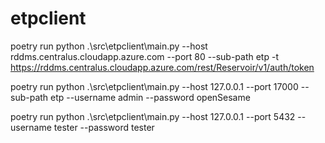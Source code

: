 # etpclient

poetry run python .\src\etpclient\main.py --host rddms.centralus.cloudapp.azure.com --port 80 --sub-path etp  -t https://rddms.centralus.cloudapp.azure.com/rest/Reservoir/v1/auth/token

poetry run python .\src\etpclient\main.py --host 127.0.0.1 --port 17000 --sub-path etp --username admin --password openSesame

poetry run python .\src\etpclient\main.py --host 127.0.0.1 --port 5432 --username tester --password tester
